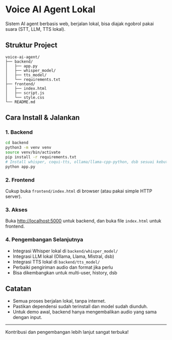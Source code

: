 # Voice AI Agent Lokal

Sistem AI agent berbasis web, berjalan lokal, bisa diajak ngobrol pakai suara (STT, LLM, TTS lokal).

## Struktur Project

```
voice-ai-agent/
├── backend/
│   ├── app.py
│   ├── whisper_model/
│   ├── tts_model/
│   └── requirements.txt
├── frontend/
│   ├── index.html
│   ├── script.js
│   └── style.css
└── README.md
```

## Cara Install & Jalankan

### 1. Backend

```bash
cd backend
python3 -m venv venv
source venv/bin/activate
pip install -r requirements.txt
# Install whisper, coqui-tts, ollama/llama-cpp-python, dsb sesuai kebutuhan
python app.py
```

### 2. Frontend

Cukup buka `frontend/index.html` di browser (atau pakai simple HTTP server).

### 3. Akses

Buka [http://localhost:5000](http://localhost:5000) untuk backend, dan buka file `index.html` untuk frontend.

### 4. Pengembangan Selanjutnya
- Integrasi Whisper lokal di `backend/whisper_model/`
- Integrasi LLM lokal (Ollama, Llama, Mistral, dsb)
- Integrasi TTS lokal di `backend/tts_model/`
- Perbaiki pengiriman audio dan format jika perlu
- Bisa dikembangkan untuk multi-user, history, dsb

## Catatan
- Semua proses berjalan lokal, tanpa internet.
- Pastikan dependensi sudah terinstall dan model sudah diunduh.
- Untuk demo awal, backend hanya mengembalikan audio yang sama dengan input.

---

Kontribusi dan pengembangan lebih lanjut sangat terbuka!
